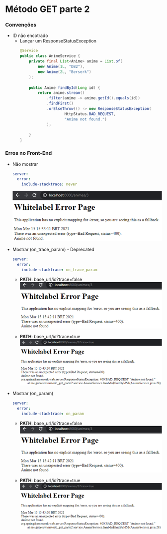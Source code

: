 # Método GET parte 2

### Convenções

* ID não encotrado
    * Lançar um ResponseStatusException
        ```java
        @Service
        public class AnimeService {
            private final List<Anime> anime = List.of(
                new Anime(1L, "DB2"),
                new Anime(2L, "Berserk")
            );

            public Anime findById(Long id) {
                return anime.stream()
                    .filter(anime -> anime.getId().equals(id))
                    .findFirst()
                    .orElseThrow(() -> new ResponseStatusException(
                            HttpStatus.BAD_REQUEST,
                            "Anime not found.")
                    );
                    
            }
        }
        ```

### Erros no Front-End

* Não mostrar
    ```yaml
    server:
      error:
        include-stacktrace: never
    ```
    ![error-never](./.github/error_never.PNG)

* Mostrar (on_trace_param) - Deprecated
    ```yaml
    server:
      error:
        include-stacktrace: on_trace_param
    ```
    
    * **PATH**: base_url/id?trace=false
    ![error-never](./.github/error_on_trace_param_false.PNG)

    * **PATH**: base_url/id?trace=true
    ![error-never](.github/error_on_trace_param_true.PNG)

* Mostrar (on_param)
    ```yaml
    server:
      error:
        include-stacktrace: on_param
    ```

    * **PATH**: base_url/id?trace=false
      ![error-never](./.github/error_on_trace_param_false.PNG)

    * **PATH**: base_url/id?trace=true
      ![error-never](.github/error_on_trace_param_true.PNG)
    